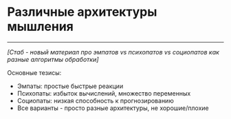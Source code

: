 # Различные архитектуры мышления

---

*[Стаб - новый материал про эмпатов vs психопатов vs социопатов как разные алгоритмы обработки]*

Основные тезисы:
- Эмпаты: простые быстрые реакции
- Психопаты: избыток вычислений, множество переменных
- Социопаты: низкая способность к прогнозированию
- Все варианты - просто разные архитектуры, не хорошие/плохие
